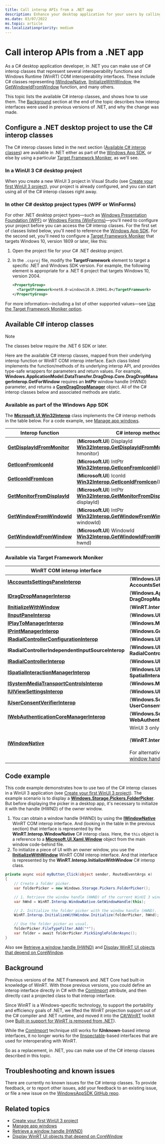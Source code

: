 ```yaml
---
title: Call interop APIs from a .NET app
description: Enhance your desktop application for your users by calling interop functions, and WinRT COM interop interfaces, projected into .NET.
ms.date: 03/07/2022
ms.topic: article
ms.localizationpriority: medium
---
```


# Call interop APIs from a .NET app

As a C# desktop application developer, in .NET you can make use of C# interop classes that represent several interoperability functions and Windows Runtime (WinRT) COM interoperability interfaces. These include C# classes representing [IWindowNative](/windows/windows-app-sdk/api/win32/microsoft.ui.xaml.window/nn-microsoft-ui-xaml-window-iwindownative), [IInitializeWithWindow](/windows/win32/api/shobjidl_core/nn-shobjidl_core-iinitializewithwindow), the [GetWindowIdFromWindow](/windows/windows-app-sdk/api/win32/microsoft.ui.interop/nf-microsoft-ui-interop-getwindowidfromwindow) function, and many others.

This topic lists the available C# interop classes, and shows how to use them. The [Background](#background) section at the end of the topic describes how interop interfaces were used in previous versions of .NET, and why the change was made.

## Configure a .NET desktop project to use the C# interop classes

The C# interop classes listed in the next section ([Available C# interop classes](#available-c-interop-classes)) are available in .NET either as part of the [Windows App SDK](/windows/apps/windows-app-sdk/), or else by using a particular [Target Framework Moniker](desktop-to-uwp-enhance.md#net-6-and-later-use-the-target-framework-moniker-option), as we'll see.

### In a WinUI 3 C# desktop project

When you create a new WinUI 3 project in Visual Studio (see [Create your first WinUI 3 project](/windows/apps/winui/winui3/create-your-first-winui3-app)), your project is already configured, and you can start using all of the C# interop classes right away.

### In other C# desktop project types (WPF or WinForms)

For other .NET desktop project types&mdash;such as [Windows Presentation Foundation (WPF)](/dotnet/desktop/wpf/) or [Windows Forms (WinForms)](/dotnet/desktop/winforms/)&mdash;you'll need to configure your project before you can access the C# interop classes. For the first set of classes listed below, you'll need to reference the [Windows App SDK](/windows/apps/windows-app-sdk/). For the second set, you'll need to configure a [Target Framework Moniker](desktop-to-uwp-enhance.md#net-6-and-later-use-the-target-framework-moniker-option) that targets Windows 10, version 1809 or later, like this:

1. Open the project file for your C# .NET desktop project.

2. In the `.csproj` file, modify the **TargetFramework** element to target a specific .NET and Windows SDK version. For example, the following element is appropriate for a .NET 6 project that targets Windows 10, version 2004.

    ```xml
    <PropertyGroup>
      <TargetFramework>net6.0-windows10.0.19041.0</TargetFramework>
    </PropertyGroup>
    ```

For more information&mdash;including a list of other supported values&mdash;see [Use the Target Framework Moniker option](desktop-to-uwp-enhance.md#net-6-and-later-use-the-target-framework-moniker-option).

## Available C# interop classes

> [!NOTE]
> The classes below require the .NET 6 SDK or later.

Here are the available C# interop classes, mapped from their underlying interop function or WinRT COM interop interface. Each class listed implements the function/methods of its underlying interop API, and provides type-safe wrappers for parameters and return values. For example, **Windows.ApplicationModel.DataTransfer.DragDrop.Core.DragDropManagerInterop.GetForWindow** requires an **IntPtr** window handle (HWND) parameter, and returns a [**CoreDragDropManager**](/uwp/api/windows.applicationmodel.datatransfer.dragdrop.core.coredragdropmanager) object. All of the C# interop classes below and associated methods are static.

### Available as part of the Windows App SDK

The [**Microsoft.UI.Win32Interop**](/windows/apps/api-reference/cs-interop-apis/microsoft.ui/microsoft.ui.win32interop) class implements the C# interop methods in the table below. For a code example, see [Manage app windows](/windows/apps/windows-app-sdk/windowing/windowing-overview#code-example).

|Interop function|C# interop method|
|-|-|
|[**GetDisplayIdFromMonitor**](/windows/windows-app-sdk/api/win32/microsoft.ui.interop/nf-microsoft-ui-interop-getdisplayidfrommonitor)|(**Microsoft.UI**) DisplayId [**Win32Interop.GetDisplayIdFromMonitor**](/windows/apps/api-reference/cs-interop-apis/microsoft.ui/microsoft.ui.win32interop.getdisplayidfrommonitor)(IntPtr hmonitor)|
|[**GetIconFromIconId**](/windows/windows-app-sdk/api/win32/microsoft.ui.interop/nf-microsoft-ui-interop-geticonfromiconid)|(**Microsoft.UI**) IntPtr [**Win32Interop.GetIconFromIconId**](/windows/apps/api-reference/cs-interop-apis/microsoft.ui/microsoft.ui.win32interop.geticonfromiconid)(IconId iconId)|
|[**GetIconIdFromIcon**](/windows/windows-app-sdk/api/win32/microsoft.ui.interop/nf-microsoft-ui-interop-geticonidfromicon)|(**Microsoft.UI**) IconId [**Win32Interop.GetIconIdFromIcon**](/windows/apps/api-reference/cs-interop-apis/microsoft.ui/microsoft.ui.win32interop.geticonidfromicon)(IntPtr hicon)|
|[**GetMonitorFromDisplayId**](/windows/windows-app-sdk/api/win32/microsoft.ui.interop/nf-microsoft-ui-interop-getmonitorfromdisplayid)|(**Microsoft.UI**) IntPtr [**Win32Interop.GetMonitorFromDisplayId**](/windows/apps/api-reference/cs-interop-apis/microsoft.ui/microsoft.ui.win32interop.getmonitorfromdisplayid)(DisplayId displayId)|
|[**GetWindowFromWindowId**](/windows/windows-app-sdk/api/win32/microsoft.ui.interop/nf-microsoft-ui-interop-getwindowfromwindowid)|(**Microsoft.UI**) IntPtr [**Win32Interop.GetWindowFromWindowId**](/windows/apps/api-reference/cs-interop-apis/microsoft.ui/microsoft.ui.win32interop.getwindowfromwindowid)(WindowId windowId)|
|[**GetWindowIdFromWindow**](/windows/windows-app-sdk/api/win32/microsoft.ui.interop/nf-microsoft-ui-interop-getwindowidfromwindow)|(**Microsoft.UI**) WindowId [**Win32Interop.GetWindowIdFromWindow**](/windows/apps/api-reference/cs-interop-apis/microsoft.ui/microsoft.ui.win32interop.getwindowidfromwindow)(IntPtr hwnd)|

### Available via Target Framework Moniker

|WinRT COM interop interface|C# interop class|
|-|-|
|[**IAccountsSettingsPaneInterop**](/windows/win32/api/accountssettingspaneinterop/nn-accountssettingspaneinterop-iaccountssettingspaneinterop)|(**Windows.UI.ApplicationSettings**) **AccountsSettingsPaneInterop**|
|[**IDragDropManagerInterop**](/windows/win32/api/dragdropinterop/nn-dragdropinterop-idragdropmanagerinterop)|(**Windows.ApplicationModel.DataTransfer.DragDrop.Core**) **DragDropManagerInterop**|
|[**IInitializeWithWindow**](/windows/win32/api/shobjidl_core/nn-shobjidl_core-iinitializewithwindow)|(**WinRT.Interop**) **InitializeWithWindow**|
|[**IInputPaneInterop**](/windows/win32/api/inputpaneinterop/nn-inputpaneinterop-iinputpaneinterop)|(**Windows.UI.ViewManagement**) **InputPaneInterop**|
|[**IPlayToManagerInterop**](/windows/win32/api/playtomanagerinterop/nn-playtomanagerinterop-iplaytomanagerinterop)|(**Windows.Media.PlayTo**) **PlayToManagerInterop**|
|[**IPrintManagerInterop**](/windows/win32/api/printmanagerinterop/nn-printmanagerinterop-iprintmanagerinterop)|(**Windows.Graphics.Printing**) **PrintManagerInterop**|
|[**IRadialControllerConfigurationInterop**](/windows/win32/api/radialcontrollerinterop/nn-radialcontrollerinterop-iradialcontrollerconfigurationinterop)|(**Windows.UI.Input**) **RadialControllerConfigurationInterop**|
|**IRadialControllerIndependentInputSourceInterop**|(**Windows.UI.Input.Core**) **RadialControllerIndependentInputSourceInterop**|
|[**IRadialControllerInterop**](/windows/win32/api/radialcontrollerinterop/nn-radialcontrollerinterop-iradialcontrollerinterop)|(**Windows.UI.Input**) **RadialControllerInterop**|
|[**ISpatialInteractionManagerInterop**](/windows/win32/api/spatialinteractionmanagerinterop/nn-spatialinteractionmanagerinterop-ispatialinteractionmanagerinterop)|(**Windows.UI.Input.Spatial**) **SpatialInteractionManagerInterop**|
|[**ISystemMediaTransportControlsInterop**](/windows/win32/api/systemmediatransportcontrolsinterop/nn-systemmediatransportcontrolsinterop-isystemmediatransportcontrolsinterop)|(**Windows.Media**) **SystemMediaTransportControlsInterop**|
|[**IUIViewSettingsInterop**](/windows/win32/api/uiviewsettingsinterop/nn-uiviewsettingsinterop-iuiviewsettingsinterop)|(**Windows.UI.ViewManagement**) **UIViewSettingsInterop**|
|[**IUserConsentVerifierInterop**](/windows/win32/api/userconsentverifierinterop/nn-userconsentverifierinterop-iuserconsentverifierinterop)|(**Windows.Security.Credentials.UI**) **UserConsentVerifierInterop**|
|[**IWebAuthenticationCoreManagerInterop**](/windows/win32/api/webauthenticationcoremanagerinterop/nn-webauthenticationcoremanagerinterop-iwebauthenticationcoremanagerinterop)|(**Windows.Security.Authentication.Web.Core**) **WebAuthenticationCoreManagerInterop**|
|[**IWindowNative**](/windows/windows-app-sdk/api/win32/microsoft.ui.xaml.window/nn-microsoft-ui-xaml-window-iwindownative)|WinUI 3 only<br/><br/>(**WinRT.Interop**) **WindowNative**<br/><br/>For alternatives for WPF and WinForms, see [Retrieve a window handle (HWND)](/windows/apps/develop/ui-input/retrieve-hwnd).|

## Code example

This code example demonstrates how to use two of the C# interop classes in a WinUI 3 application (see [Create your first WinUI 3 project](/windows/apps/winui/winui3/create-your-first-winui3-app)). The example scenario is to display a [**Windows.Storage.Pickers.FolderPicker**](/uwp/api/windows.storage.pickers.folderpicker). But before displaying the picker in a desktop app, it's necessary to initialize it with the handle (HWND) of the owner window.

1. You can obtain a window handle (HWND) by using the [**IWindowNative**](/windows/windows-app-sdk/api/win32/microsoft.ui.xaml.window/nn-microsoft-ui-xaml-window-iwindownative) WinRT COM interop interface. And (looking in the table in the previous section) that interface is represented by the **WinRT.Interop.WindowNative** C# interop class. Here, the `this` object is a reference to a [**Microsoft.UI.Xaml.Window**](/windows/winui/api/microsoft.ui.xaml.window) object from the main window code-behind file.
2. To initialize a piece of UI with an owner window, you use the [**IInitializeWithWindow**](/windows/win32/api/shobjidl_core/nn-shobjidl_core-iinitializewithwindow) WinRT COM interop interface. And that interface is represented by the **WinRT.Interop.InitializeWithWindow** C# interop class.

```csharp
private async void myButton_Click(object sender, RoutedEventArgs e)
{
    // Create a folder picker.
    var folderPicker = new Windows.Storage.Pickers.FolderPicker();

    // 1. Retrieve the window handle (HWND) of the current WinUI 3 window.
    var hWnd = WinRT.Interop.WindowNative.GetWindowHandle(this);

    // 2. Initialize the folder picker with the window handle (HWND).
    WinRT.Interop.InitializeWithWindow.Initialize(folderPicker, hWnd);

    // Use the folder picker as usual.
    folderPicker.FileTypeFilter.Add("*");
    var folder = await folderPicker.PickSingleFolderAsync();
}
```

Also see [Retrieve a window handle (HWND)](/windows/apps/develop/ui-input/retrieve-hwnd) and [Display WinRT UI objects that depend on CoreWindow](/windows/apps/develop/ui-input/display-ui-objects).

## Background

Previous versions of the .NET Framework and .NET Core had built-in knowledge of WinRT. With those previous versions, you could define an interop interface directly in C# with the [ComImport](/dotnet/api/system.runtime.interopservices.comimportattribute) attribute, and then directly cast a projected class to that interop interface.

Since WinRT is a Windows-specific technology, to support the portability and efficiency goals of .NET, we lifted the WinRT projection support out of the C# compiler and .NET runtime, and moved it into the [C#/WinRT](/windows/uwp/csharp-winrt/) toolkit (see [Built-in support for WinRT is removed from .NET](/dotnet/core/compatibility/interop/5.0/built-in-support-for-winrt-removed)).

While the [ComImport](/dotnet/api/system.runtime.interopservices.comimportattribute) technique still works for **IUnknown**-based interop interfaces, it no longer works for the [IInspectable](/windows/win32/api/inspectable/nn-inspectable-iinspectable)-based interfaces that are used for interoperating with WinRT.

So as a replacement, in .NET, you can make use of the C# interop classes described in this topic.

## Troubleshooting and known issues

There are currently no known issues for the C# interop classes. To provide feedback, or to report other issues, add your feedback to an existing issue, or file a new issue on the [WindowsAppSDK GitHub repo](https://github.com/microsoft/WindowsAppSDK/issues/new/choose).

## Related topics

* [Create your first WinUI 3 project](/windows/apps/winui/winui3/create-your-first-winui3-app)
* [Manage app windows](/windows/apps/windows-app-sdk/windowing/windowing-overview)
* [Retrieve a window handle (HWND)](/windows/apps/develop/ui-input/retrieve-hwnd)
* [Display WinRT UI objects that depend on CoreWindow](/windows/apps/develop/ui-input/display-ui-objects)
